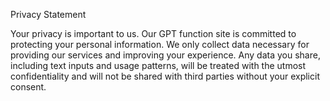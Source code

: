 Privacy Statement

Your privacy is important to us. Our GPT function site is committed to protecting your personal information. We only collect data necessary for providing our services and improving your experience. Any data you share, including text inputs and usage patterns, will be treated with the utmost confidentiality and will not be shared with third parties without your explicit consent. 

